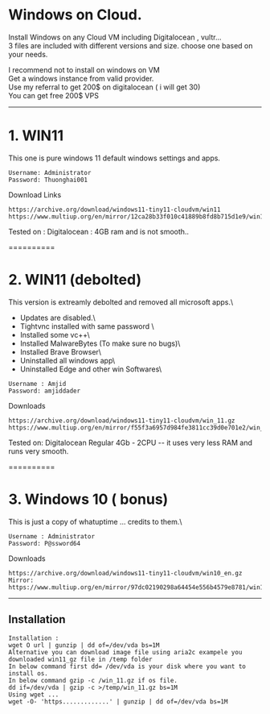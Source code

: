 # Windows on Cloud.

Install Windows on any Cloud VM including Digitalocean , vultr... \
3 files are included with different versions and size. choose one based on your needs.

I recommend not to install on windows on VM  \
Get a windows instance from valid provider. \
Use my referral to get 200$ on digitalocean ( i will get 30)\
You can get free 200$ VPS

---------------------------------------------------------------
# 1. WIN11
This one is pure windows 11 default windows settings and apps.
```
Username: Administrator
Password: Thuonghai001
```
Download Links
```
https://archive.org/download/windows11-tiny11-cloudvm/win11 
https://www.multiup.org/en/mirror/12ca28b33f010c41889b8fd8b715d1e9/win11
```
Tested on : Digitalocean : 4GB ram and is not smooth..

==========

# 2.  WIN11 (debolted) 
This version is extreamly debolted and removed all microsoft apps.\
- Updates are disabled.\
- Tightvnc installed with same password \
- Installed some vc++\
- Installed MalwareBytes (To make sure no bugs)\
- Installed Brave Browser\
- Uninstalled all windows app\ 
- Uninstalled Edge and other win Softwares\
```
Username : Amjid 
Password: amjiddader
```

Downloads
```
https://archive.org/download/windows11-tiny11-cloudvm/win_11.gz 
https://www.multiup.org/en/mirror/f55f3a6957d984fe3811cc39d0e701e2/win_11.gz
```

Tested on: Digitalocean Regular 4Gb - 2CPU -- it uses very less RAM and runs very smooth.

==========
# 3. Windows 10 ( bonus)
This is just a copy of whatuptime ... credits to them.\
```
Username : Administrator
Password: P@ssword64
```

Downloads
```
https://archive.org/download/windows11-tiny11-cloudvm/win10_en.gz 
Mirror: https://www.multiup.org/en/mirror/97dc02190298a64454e556b4579e8781/win10_en.gz
```
------------------------
## Installation
```
Installation :
wget O url | gunzip | dd of=/dev/vda bs=1M
Alternative you can download image file using aria2c exampele you downloaded win11_gz file in /temp folder 
In below command first dd= /dev/vda is your disk where you want to install os.
In below command gzip -c /win_11.gz if os file.
dd if=/dev/vda | gzip -c >/temp/win_11.gz bs=1M
Using wget ...
wget -O- 'https.............' | gunzip | dd of=/dev/vda bs=1M
```
